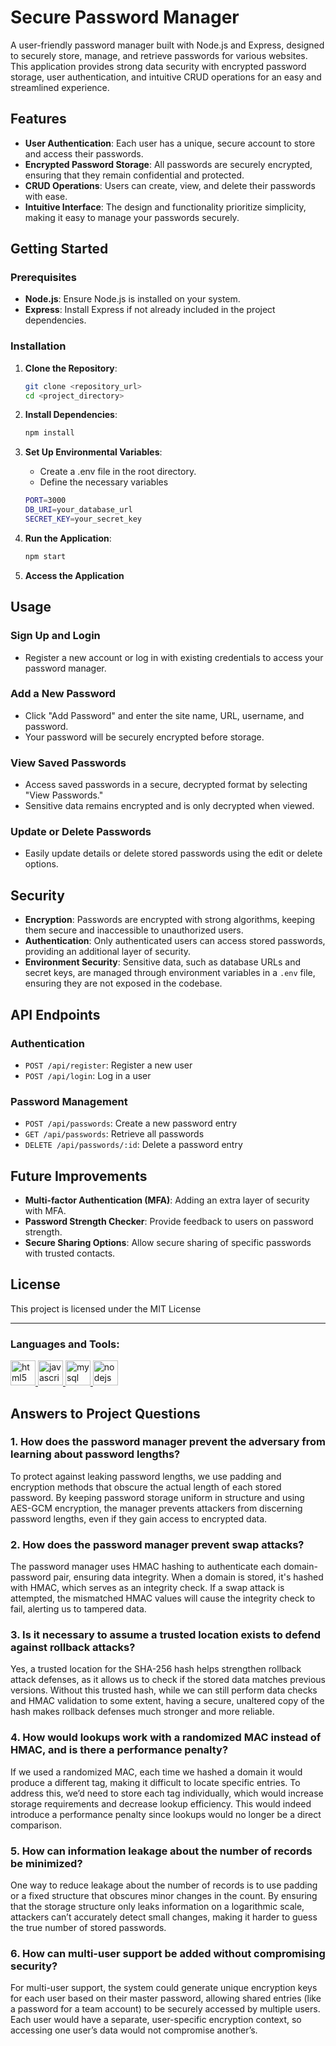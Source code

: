 # Secure Password Manager

A user-friendly password manager built with Node.js and Express, designed to securely store, manage, and retrieve passwords for various websites. This application provides strong data security with encrypted password storage, user authentication, and intuitive CRUD operations for an easy and streamlined experience.

## Features

- **User Authentication**: Each user has a unique, secure account to store and access their passwords.
- **Encrypted Password Storage**: All passwords are securely encrypted, ensuring that they remain confidential and protected.
- **CRUD Operations**: Users can create, view, and delete their passwords with ease.
- **Intuitive Interface**: The design and functionality prioritize simplicity, making it easy to manage your passwords securely.

## Getting Started

### Prerequisites

- **Node.js**: Ensure Node.js is installed on your system.
- **Express**: Install Express if not already included in the project dependencies.

### Installation

1. **Clone the Repository**:
   ```bash
   git clone <repository_url>
   cd <project_directory>

2. **Install Dependencies**:
   ```bash
   npm install
   
3. **Set Up Environmental Variables**:
   - Create a .env file in the root directory.
   - Define the necessary variables
   
   ```bash
   PORT=3000
   DB_URI=your_database_url
   SECRET_KEY=your_secret_key

4. **Run the Application**:
   ```bash
   npm start

5. **Access the Application**

## Usage

### Sign Up and Login
- Register a new account or log in with existing credentials to access your password manager.

### Add a New Password
- Click "Add Password" and enter the site name, URL, username, and password.
- Your password will be securely encrypted before storage.

### View Saved Passwords
- Access saved passwords in a secure, decrypted format by selecting "View Passwords."
- Sensitive data remains encrypted and is only decrypted when viewed.

### Update or Delete Passwords
- Easily update details or delete stored passwords using the edit or delete options.

## Security

- **Encryption**: Passwords are encrypted with strong algorithms, keeping them secure and inaccessible to unauthorized users.
- **Authentication**: Only authenticated users can access stored passwords, providing an additional layer of security.
- **Environment Security**: Sensitive data, such as database URLs and secret keys, are managed through environment variables in a `.env` file, ensuring they are not exposed in the codebase.

## API Endpoints

### Authentication
- `POST /api/register`: Register a new user
- `POST /api/login`: Log in a user

### Password Management
- `POST /api/passwords`: Create a new password entry
- `GET /api/passwords`: Retrieve all passwords
- `DELETE /api/passwords/:id`: Delete a password entry

## Future Improvements

- **Multi-factor Authentication (MFA)**: Adding an extra layer of security with MFA.
- **Password Strength Checker**: Provide feedback to users on password strength.
- **Secure Sharing Options**: Allow secure sharing of specific passwords with trusted contacts.

## License

This project is licensed under the MIT License

---

<h3 align="left">Languages and Tools:</h3>
<p align="left"> <a href="https://www.w3.org/html/" target="_blank" rel="noreferrer"> <img src="https://raw.githubusercontent.com/devicons/devicon/master/icons/html5/html5-original-wordmark.svg" alt="html5" width="40" height="40"/> </a> <a href="https://developer.mozilla.org/en-US/docs/Web/JavaScript" target="_blank" rel="noreferrer"> <img src="https://raw.githubusercontent.com/devicons/devicon/master/icons/javascript/javascript-original.svg" alt="javascript" width="40" height="40"/> </a> <a href="https://www.mysql.com/" target="_blank" rel="noreferrer"> <img src="https://raw.githubusercontent.com/devicons/devicon/master/icons/mysql/mysql-original-wordmark.svg" alt="mysql" width="40" height="40"/> </a> <a href="https://nodejs.org" target="_blank" rel="noreferrer"> <img src="https://raw.githubusercontent.com/devicons/devicon/master/icons/nodejs/nodejs-original-wordmark.svg" alt="nodejs" width="40" height="40"/> </a> </p>

## Answers to Project Questions

### 1. How does the password manager prevent the adversary from learning about password lengths?

To protect against leaking password lengths, we use padding and encryption methods that obscure the actual length of each stored password. By keeping password storage uniform in structure and using AES-GCM encryption, the manager prevents attackers from discerning password lengths, even if they gain access to encrypted data.

### 2. How does the password manager prevent swap attacks?

The password manager uses HMAC hashing to authenticate each domain-password pair, ensuring data integrity. When a domain is stored, it's hashed with HMAC, which serves as an integrity check. If a swap attack is attempted, the mismatched HMAC values will cause the integrity check to fail, alerting us to tampered data.

### 3. Is it necessary to assume a trusted location exists to defend against rollback attacks?

Yes, a trusted location for the SHA-256 hash helps strengthen rollback attack defenses, as it allows us to check if the stored data matches previous versions. Without this trusted hash, while we can still perform data checks and HMAC validation to some extent, having a secure, unaltered copy of the hash makes rollback defenses much stronger and more reliable.

### 4. How would lookups work with a randomized MAC instead of HMAC, and is there a performance penalty?

If we used a randomized MAC, each time we hashed a domain it would produce a different tag, making it difficult to locate specific entries. To address this, we’d need to store each tag individually, which would increase storage requirements and decrease lookup efficiency. This would indeed introduce a performance penalty since lookups would no longer be a direct comparison.

### 5. How can information leakage about the number of records be minimized?

One way to reduce leakage about the number of records is to use padding or a fixed structure that obscures minor changes in the count. By ensuring that the storage structure only leaks information on a logarithmic scale, attackers can’t accurately detect small changes, making it harder to guess the true number of stored passwords.

### 6. How can multi-user support be added without compromising security?

For multi-user support, the system could generate unique encryption keys for each user based on their master password, allowing shared entries (like a password for a team account) to be securely accessed by multiple users. Each user would have a separate, user-specific encryption context, so accessing one user’s data would not compromise another’s.
